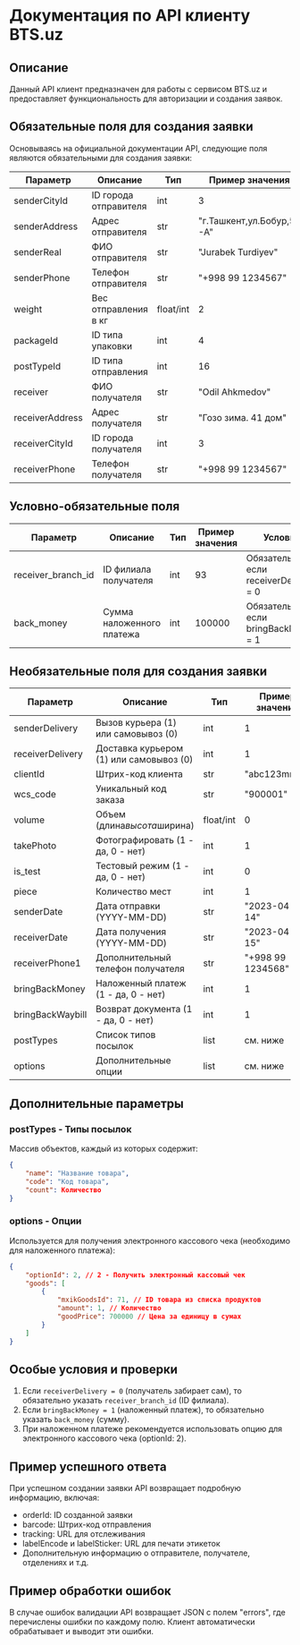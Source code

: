 # Документация по API клиенту BTS.uz

## Описание

Данный API клиент предназначен для работы с сервисом BTS.uz и предоставляет функциональность для авторизации и создания заявок.

## Обязательные поля для создания заявки

Основываясь на официальной документации API, следующие поля являются обязательными для создания заявки:

| Параметр | Описание                       | Тип    | Пример значения            |
| ---------------- | -------------------------------------- | --------- | ---------------------------------------- |
| senderCityId     | ID города отправителя | int       | 3                                        |
| senderAddress    | Адрес отправителя      | str       | "г.Ташкент,ул.Бобур,5-А" |
| senderReal       | ФИО отправителя          | str       | "Jurabek Turdiyev"                       |
| senderPhone      | Телефон отправителя  | str       | "+998 99 1234567"                        |
| weight           | Вес отправления в кг  | float/int | 2                                        |
| packageId        | ID типа упаковки           | int       | 4                                        |
| postTypeId       | ID типа отправления     | int       | 16                                       |
| receiver         | ФИО получателя            | str       | "Odil Ahkmedov"                          |
| receiverAddress  | Адрес получателя        | str       | "Гозо зима. 41 дом"           |
| receiverCityId   | ID города получателя   | int       | 3                                        |
| receiverPhone    | Телефон получателя    | str       | "+998 99 1234567"                        |

## Условно-обязательные поля

| Параметр   | Описание                                 | Тип | Пример значения | Условие                                        |
| ------------------ | ------------------------------------------------ | ------ | ----------------------------- | ----------------------------------------------------- |
| receiver_branch_id | ID филиала получателя           | int    | 93                            | Обязательно, если receiverDelivery = 0 |
| back_money         | Сумма наложенного платежа | int    | 100000                        | Обязательно, если bringBackMoney = 1   |

## Необязательные поля для создания заявки

| Параметр | Описание                                                    | Тип    | Пример значения | По умолчанию |
| ---------------- | ------------------------------------------------------------------- | --------- | ----------------------------- | ----------------------- |
| senderDelivery   | Вызов курьера (1) или самовывоз (0)         | int       | 1                             | 0                       |
| receiverDelivery | Доставка курьером (1) или самовывоз (0) | int       | 1                             | 0                       |
| clientId         | Штрих-код клиента                                    | str       | "abc123mn12"                  | None                    |
| wcs_code         | Уникальный код заказа                            | str       | "900001"                      | None                    |
| volume           | Объем (длина*высота*ширина)                 | float/int | 0                             | 0                       |
| takePhoto        | Фотографировать (1 - да, 0 - нет)               | int       | 1                             | 0                       |
| is_test          | Тестовый режим (1 - да, 0 - нет)                  | int       | 0                             | 0                       |
| piece            | Количество мест                                       | int       | 1                             | 1                       |
| senderDate       | Дата отправки (YYYY-MM-DD)                              | str       | "2023-04-14"                  | Текущая дата |
| receiverDate     | Дата получения (YYYY-MM-DD)                            | str       | "2023-04-15"                  | Текущая дата |
| receiverPhone1   | Дополнительный телефон получателя    | str       | "+998 99 1234568"             | None                    |
| bringBackMoney   | Наложенный платеж (1 - да, 0 - нет)            | int       | 1                             | 0                       |
| bringBackWaybill | Возврат документа (1 - да, 0 - нет)            | int       | 1                             | 0                       |
| postTypes        | Список типов посылок                              | list      | см. ниже                | None                    |
| options          | Дополнительные опции                             | list      | см. ниже                | None                    |

## Дополнительные параметры

### postTypes - Типы посылок

Массив объектов, каждый из которых содержит:

```json
{
    "name": "Название товара",
    "code": "Код товара",
    "count": Количество
}
```

### options - Опции

Используется для получения электронного кассового чека (необходимо для наложенного платежа):

```json
{
    "optionId": 2, // 2 - Получить электронный кассовый чек
    "goods": [
        {
            "mxikGoodsId": 71, // ID товара из списка продуктов
            "amount": 1, // Количество 
            "goodPrice": 700000 // Цена за единицу в сумах
        }
    ]
}
```

## Особые условия и проверки

1. Если `receiverDelivery = 0` (получатель забирает сам), то обязательно указать `receiver_branch_id` (ID филиала).
2. Если `bringBackMoney = 1` (наложенный платеж), то обязательно указать `back_money` (сумму).
3. При наложенном платеже рекомендуется использовать опцию для электронного кассового чека (optionId: 2).

## Пример успешного ответа

При успешном создании заявки API возвращает подробную информацию, включая:

* orderId: ID созданной заявки
* barcode: Штрих-код отправления
* tracking: URL для отслеживания
* labelEncode и labelSticker: URL для печати этикеток
* Дополнительную информацию о отправителе, получателе, отделениях и т.д.

## Пример обработки ошибок

В случае ошибок валидации API возвращает JSON с полем "errors", где перечислены ошибки по каждому полю.
Клиент автоматически обрабатывает и выводит эти ошибки.
